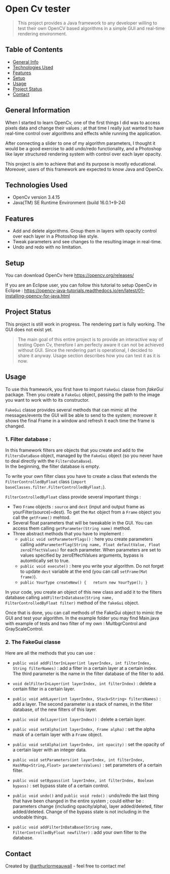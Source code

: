 # Open Cv tester

> This project provides a Java framework to any developer willing to test their own OpenCV based algorithms in a simple GUI and real-time rendering environment.

## Table of Contents
* [General Info](#general-information)
* [Technologies Used](#technologies-used)
* [Features](#features)
* [Setup](#setup)
* [Usage](#usage)
* [Project Status](#project-status)
* [Contact](#contact)


## General Information

When I started to learn OpenCv, one of the first things I did was to access pixels data and change their values ; at that time I really just wanted to have real-time control over algorithms and effects while running the application.

After connecting a slider to one of my algorithm parameters, I thought it would be a good exercise to add undo/redo functionality, and a Photoshop like layer structured rendering system with control over each layer opacity.

This project is aim to achieve that and its purpose is mostly educational. Moreover, users of this framework are expected to know Java and OpenCv.


## Technologies Used

- OpenCv version 3.4.15
- Java(TM) SE Runtime Environment (build 16.0.1+9-24)


## Features
- Add and delete algorithms. Group them in layers with opacity control over each layer in a Photoshop like style.
- Tweak parameters and see changes to the resulting image in real-time.
- Undo and redo with no limitation.


## Setup
You can download OpenCv here https://opencv.org/releases/

If you are an Eclipse user, you can follow this tutorial to setup OpenCv in Eclipse :
https://opencv-java-tutorials.readthedocs.io/en/latest/01-installing-opencv-for-java.html


## Project Status
This project is still work in progress.
The rendering part is fully working. The GUI does not exist yet.
>The main goal of this entire project is to provide an interactive way of testing Open Cv, therefore I am perfecty aware it can not be achieved without GUI. 
Since the rendering part is operational, I decided to share it anyway. Usage section describes how you can test it as it is now.


## Usage

To use this framework, you first have to import `FakeGui` classe from *fakeGui* package. Then you create a `FakeGui` object, passing the path to the image you want to work with to its constructor.

`FakeGui` classe provides several methods that can mimic all the messages/events the GUI will be able to send to the system; moreover it shows the final Frame in a window and refresh it each time the frame is changed.

### 1. Filter database :

In this framework filters are objects that you create and add to the `FiltersDataBase` object, managed by the `FakeGui` object (so you never have to deal directly with the `FiltersDataBase`).  
In the beginning, the filter database is empty. 

To write your own filter class you have to create a class that extends the `FilterControlledByFloat` class (`import baseClasses.filter.FilterControlledByFloat;`).

`FilterControlledByFloat` class provide several important things : 
* Two `Frame` objects : `source` and `dest` (input and output frame as yourFilter(source)=dest). To get the `Mat` object from a `Frame` object you call the `getFrame()` mehtod.
* Several float parameters that will be tweakable in the GUI. You can access them calling `getParameter(String name)` method.
* Three abstract methods that you have to implement : 
  * `public void setParameterFlags()` : here you create parameters calling `addParameterFlag(String name, Float defaultValue, Float zeroEffectValues)` for each parameter. When parameters are set to values specified by zeroEffectValues arguments, bypass is automtically set to true.
  * `public void execute()` : here you write your algorithm. Do not forget to update `dest` variable at the end (you can call `setFrame(Mat frame)`).
  * `public YourType createNew() {	
		return new YourType();
	}`

In your code, you create an object of this new class and add it to the filters database calling `addFilterInDatabase(String name, FilterControlledByFloat filter)` method of the `fakeGui` object.

Once that is done, you can call methods of the FakeGui object to mimic the GUI and test your algorithm.
In the example folder you may find Main.java with example of tests and two filter of my own : MultbgrControl and GrayScaleControl. 

### 2. The FakeGui classe

Here are all the methods that you can use :

- `public void addFilterInLayer(int layerIndex, int filterIndex, String filterNames)` : add a filter in a certain layer at a certain index. The third parameter is the name in the filter database of the filter to add.

- `void delFilterInLayer(int layerIndex, int filterIndex)` : delete a certain filter in a certain layer.

- `public void addLayer(int layerIndex, Stack<String> filtersNames)` : add a layer. The second parameter is a stack of names, in the filter database, of the new filters of this layer.

- `public void delLayer(int layerIndex))` : delete a certain layer.

- `public void setAlpha(int layerIndex, Frame alpha)` 	: set the alpha mask of a certain layer with a `Frame` object.

- `public void setAlpha(int layerIndex, int opacity)` : set the opacity of a certain layer with an integer data.

- `public void setParameters(int layerIndex, int filterIndex, HashMap<String,Float> parametersValues)` : set parameters of a certain filter.

- `public void setBypass(int layerIndex, int filterIndex, Boolean bypass)` : set bypass state of a certain control. 

- `public void undo()` and  `public void redo()`  : undo/redo the last thing that have been changed in the entire system ; could either be : parameters change (including opacity/alpha), layer added/deleted, filter added/deleted. Change of the bypass state is not including in the undoable things.

- `public void addFilterInDataBase(String name, FilterControlledByFloat newfilter)` : add your own filter to the database.


## Contact
Created by [@arthurlormeauwall](https://github.com/arthurlormeauwall) - feel free to contact me!



